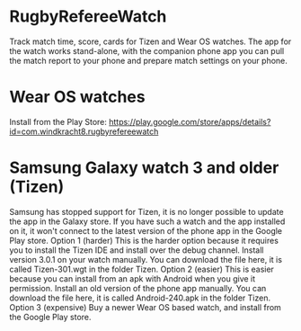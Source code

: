 # RugbyRefereeWatch
Track match time, score, cards for Tizen and Wear OS watches.
The app for the watch works stand-alone, with the companion phone app you can pull the match report to your phone and prepare match settings on your phone.

# Wear OS watches
Install from the Play Store:
https://play.google.com/store/apps/details?id=com.windkracht8.rugbyrefereewatch

# Samsung Galaxy watch 3 and older (Tizen)
Samsung has stopped support for Tizen, it is no longer possible to update the app in the Galaxy store. If you have such a watch and the app installed on it, it won't connect to the latest version of the phone app in the Google Play store.
Option 1 (harder)
This is the harder option because it requires you to install the Tizen IDE and install over the debug channel.
Install version 3.0.1 on your watch manually. You can download the file here, it is called Tizen-301.wgt in the folder Tizen.
Option 2 (easier)
This is easier because you can install from an apk with Android when you give it permission.
Install an old version of the phone app manually. You can download the file here, it is called Android-240.apk in the folder Tizen.
Option 3 (expensive)
Buy a newer Wear OS based watch, and install from the Google Play store.
